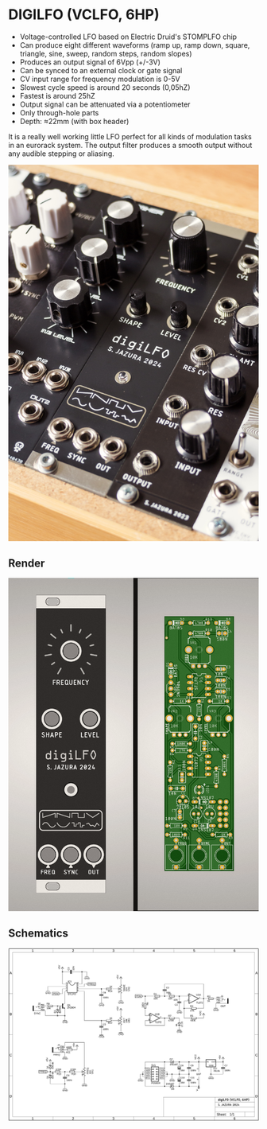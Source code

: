 # DIGILFO (VCLFO, 6HP)

* Voltage-controlled LFO based on Electric Druid's STOMPLFO chip
* Can produce eight different waveforms (ramp up, ramp down, square, triangle, sine, sweep, random steps, random slopes)
* Produces an output signal of 6Vpp (+/-3V)
* Can be synced to an external clock or gate signal
* CV input range for frequency modulation is 0-5V
* Slowest cycle speed is around 20 seconds (0,05hZ)
* Fastest is around 25hZ
* Output signal can be attenuated via a potentiometer 
* Only through-hole parts
* Depth: ≈22mm (with box header)

It is a really well working little LFO perfect for all kinds of modulation tasks in an eurorack system. The output filter produces a smooth output without any audible stepping or aliasing.

![DIGILFO](https://github.com/diysynth/EURORACK-MODULES/blob/main/DIGILFO%20(6HP)/digiLFO.jpg)

## Render

![DIGILFO](https://github.com/diysynth/EURORACK-MODULES/blob/main/DIGILFO%20(6HP)/digiLFOrender.png)

## Schematics

![Schematics](https://github.com/diysynth/EURORACK-MODULES/blob/main/DIGILFO%20(6HP)/digiLFOschematic.png)
